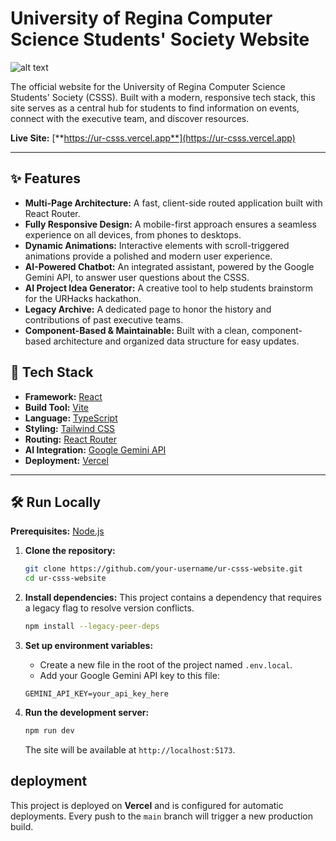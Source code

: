 # University of Regina Computer Science Students' Society Website

![alt text](<Screenshot 2025-08-22 at 15.22.34.png>)

The official website for the University of Regina Computer Science Students' Society (CSSS). Built with a modern, responsive tech stack, this site serves as a central hub for students to find information on events, connect with the executive team, and discover resources.

**Live Site:** [**https://ur-csss.vercel.app**](https://ur-csss.vercel.app) 

---

## ✨ Features

*   **Multi-Page Architecture:** A fast, client-side routed application built with React Router.
*   **Fully Responsive Design:** A mobile-first approach ensures a seamless experience on all devices, from phones to desktops.
*   **Dynamic Animations:** Interactive elements with scroll-triggered animations provide a polished and modern user experience.
*   **AI-Powered Chatbot:** An integrated assistant, powered by the Google Gemini API, to answer user questions about the CSSS.
*   **AI Project Idea Generator:** A creative tool to help students brainstorm for the URHacks hackathon.
*   **Legacy Archive:** A dedicated page to honor the history and contributions of past executive teams.
*   **Component-Based & Maintainable:** Built with a clean, component-based architecture and organized data structure for easy updates.

## 🚀 Tech Stack

*   **Framework:** [React](https://react.dev/)
*   **Build Tool:** [Vite](https://vitejs.dev/)
*   **Language:** [TypeScript](https://www.typescriptlang.org/)
*   **Styling:** [Tailwind CSS](https://tailwindcss.com/)
*   **Routing:** [React Router](https://reactrouter.com/)
*   **AI Integration:** [Google Gemini API](https://ai.google.dev/)
*   **Deployment:** [Vercel](https://vercel.com/)

---

## 🛠️ Run Locally

**Prerequisites:** [Node.js](https://nodejs.org/)

1.  **Clone the repository:**
    ```bash
    git clone https://github.com/your-username/ur-csss-website.git
    cd ur-csss-website
    ```

2.  **Install dependencies:**
    This project contains a dependency that requires a legacy flag to resolve version conflicts.
    ```bash
    npm install --legacy-peer-deps
    ```

3.  **Set up environment variables:**
    *   Create a new file in the root of the project named `.env.local`.
    *   Add your Google Gemini API key to this file:
      ```
      GEMINI_API_KEY=your_api_key_here
      ```

4.  **Run the development server:**
    ```bash
    npm run dev
    ```
    The site will be available at `http://localhost:5173`.

##  deployment

This project is deployed on **Vercel** and is configured for automatic deployments. Every push to the `main` branch will trigger a new production build.